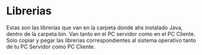 # Librerias

Estas son las librerias que van en la carpeta donde ahs instalado Java, dentro de la carpeta bin. Van tanto en el PC servidor como en el PC Cliente. Solo copiar y pegar las librerias correspondientes al sistema operativo tanto de tu PC Servidor como PC Cliente.

